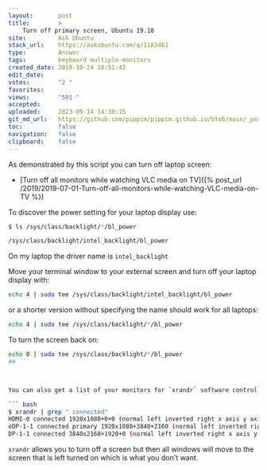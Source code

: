 ```yaml
---
layout:       post
title:        >
    Turn off primary screen, Ubuntu 19.10
site:         Ask Ubuntu
stack_url:    https://askubuntu.com/q/1183461
type:         Answer
tags:         keyboard multiple-monitors
created_date: 2019-10-24 10:51:43
edit_date:    
votes:        "2 "
favorites:    
views:        "501 "
accepted:     
uploaded:     2023-09-14 14:30:15
git_md_url:   https://github.com/pippim/pippim.github.io/blob/main/_posts/2019/2019-10-24-Turn-off-primary-screen_-Ubuntu-19.10.md
toc:          false
navigation:   false
clipboard:    false
---
```


As demonstrated by this script you can turn off laptop screen:

- [Turn off all monitors while watching VLC media on TV]({% post_url /2019/2019-07-01-Turn-off-all-monitors-while-watching-VLC-media-on-TV %})



To discover the power setting for your laptop display use:

``` bash
$ ls /sys/class/backlight/*/bl_power

/sys/class/backlight/intel_backlight/bl_power
```

On my laptop the driver name is `intel_backlight`

Move your terminal window to your external screen and turn off your laptop display with:

``` bash
echo 4 | sudo tee /sys/class/backlight/intel_backlight/bl_power
```

or a shorter version without specifying the name should work for all laptops:

``` bash
echo 4 | sudo tee /sys/class/backlight/*/bl_power
```

To turn the screen back on:

``` bash
echo 0 | sudo tee /sys/class/backlight/*/bl_power
## ```



You can also get a list of your monitors for `xrandr` software control:

``` bash
$ xrandr | grep " connected"
HDMI-0 connected 1920x1080+0+0 (normal left inverted right x axis y axis) 1107mm x 623mm
eDP-1-1 connected primary 1920x1080+3840+2160 (normal left inverted right x axis y axis) 382mm x 215mm
DP-1-1 connected 3840x2160+1920+0 (normal left inverted right x axis y axis) 1600mm x 900mm
```

`xrandr` allows you to turn off a screen but then all windows will move to the screen that is left turned on which is what you don't want.

